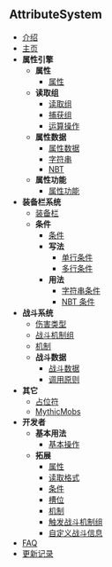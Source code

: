 ## AttributeSystem

- [介绍](README.md)
- [主页](Main.md)
- **属性引擎**
  - **属性**
    - [属性](属性/属性/Attribute.md)
  - **读取组**
    - [读取组](属性/读取组/ReadGroup.md)
    - [捕获组](属性/读取组/Matcher.md)
    - [运算操作](属性/读取组/Operation.md)
  - **属性数据**
    - [属性数据](属性/属性数据/AttributeData.md)
    - [字符串](属性/属性数据/StrData.md)
    - [NBT](属性/属性数据/NBTData.md)
  - **属性功能**
    - [属性功能](属性/属性功能/Realize.md)
- **装备栏系统**
  - [装备栏](装备/Equipment.md)
  - **条件**
    - [条件](装备/条件/Condition.md)
    - **写法**
      - [单行条件](装备/条件/LineCondition.md)
      - [多行条件](装备/条件/StrsCondition.md)
    - **用法**
      - [字符串条件](装备/条件/StrCondition.md)
      - [NBT 条件](装备/条件/NBTCondition.md)
- **战斗系统**
  - [伤害类型](战斗系统/DamageType.md)
  - [战斗机制组](战斗系统/Fight.md)
  - [机制](战斗系统/Mechanic.md)
  - **战斗数据**
    - [战斗数据](战斗系统/战斗数据/FightData.md)
    - [调用原则](战斗系统/战斗数据/Principle.md)
- **其它**
  - [占位符](其它/PlaceHolder.md)
  - [MythicMobs](其它/MythicMobs.md)
- **开发者**
  - **基本用法**
    - [基本操作](开发/Basic.md)
  - **拓展**
    - [属性](开发/拓展/ExportAtt.md)
    - [读取格式](开发/拓展/ReadPattern.md)
    - [条件](开发/拓展/Condition.md)
    - [槽位](开发/拓展/Slot.md)
    - [机制](开发/拓展/Mechanic.md)
    - [触发战斗机制组](开发/拓展/Fight.md)
    - [自定义战斗信息](开发/拓展/Message.md)
- [FAQ](FAQ.md)
- [更新记录](UPDATE.MD)
